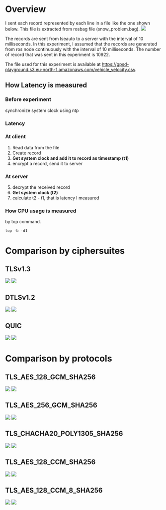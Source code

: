 # Overview
I sent each record represented by each line in a file like the one shown below. This file is extracted from rosbag file (snow_problem.bag). 
<img src=https://gpsd-playground.s3.eu-north-1.amazonaws.com/vehicle_velocity_photo.png>

The records are sent from Iseauto to a server with the interval of 10 milliseconds. 
In this experiment, I assumed that the records are generated from ros node continuously with the interval of 10 milliseconds.
The number of record that was sent in this experiment is 10922.

The file used for this experiment is available at https://gpsd-playground.s3.eu-north-1.amazonaws.com/vehicle_velocity.csv.



## How Latency is measured
### Before experiment
synchronize system clock using ntp

### Latency
### At client
1. Read data from the file
2. Create record                
3. **Get system clock and add it to record as timestamp (t1)**
4. encrypt a record, send it to server

### At server
5. decrypt the received record
6. **Get system clock (t2)**
7. calculate t2 - t1, that is latency I measured


### How CPU usage is measured
by top command.
```
top -b -d1
```

# Comparison by ciphersuites
## TLSv1.3
<img src=https://raw.githubusercontent.com/raigovilur/masters-thesis/streaming/solution/protocol_testbed/grapher/result/20210826-data-stream/latency_TLS.png>
<img src=https://raw.githubusercontent.com/raigovilur/masters-thesis/streaming/solution/protocol_testbed/grapher/result/20210826-data-stream/top_TLS.png>

## DTLSv1.2
<img src=https://raw.githubusercontent.com/raigovilur/masters-thesis/streaming/solution/protocol_testbed/grapher/result/20210826-data-stream/latency_DTLS.png>                       
<img src=https://raw.githubusercontent.com/raigovilur/masters-thesis/streaming/solution/protocol_testbed/grapher/result/20210826-data-stream/top_DTLS.png>

## QUIC
<img src=https://raw.githubusercontent.com/raigovilur/masters-thesis/streaming/solution/protocol_testbed/grapher/result/20210826-data-stream/latency_QUIC.png>                          
<img src=https://raw.githubusercontent.com/raigovilur/masters-thesis/streaming/solution/protocol_testbed/grapher/result/20210826-data-stream/top_QUIC.png>

# Comparison by protocols
## TLS_AES_128_GCM_SHA256
<img src=https://raw.githubusercontent.com/raigovilur/masters-thesis/streaming/solution/protocol_testbed/grapher/result/20210826-data-stream/latency_TLS_AES_128_GCM_SHA256.png>        
<img src=https://raw.githubusercontent.com/raigovilur/masters-thesis/streaming/solution/protocol_testbed/grapher/result/20210826-data-stream/top_TLS_AES_128_GCM_SHA256.png>

## TLS_AES_256_GCM_SHA256
<img src=https://raw.githubusercontent.com/raigovilur/masters-thesis/streaming/solution/protocol_testbed/grapher/result/20210826-data-stream/latency_TLS_AES_256_GCM_SHA256.png>        
<img src=https://raw.githubusercontent.com/raigovilur/masters-thesis/streaming/solution/protocol_testbed/grapher/result/20210826-data-stream/top_TLS_AES_256_GCM_SHA256.png>

## TLS_CHACHA20_POLY1305_SHA256
<img src=https://raw.githubusercontent.com/raigovilur/masters-thesis/streaming/solution/protocol_testbed/grapher/result/20210826-data-stream/latency_TLS_CHACHA20_POLY1305_SHA256.png>  
<img src=https://raw.githubusercontent.com/raigovilur/masters-thesis/streaming/solution/protocol_testbed/grapher/result/20210826-data-stream/top_TLS_CHACHA20_POLY1305_SHA256.png>

## TLS_AES_128_CCM_SHA256
<img src=https://raw.githubusercontent.com/raigovilur/masters-thesis/streaming/solution/protocol_testbed/grapher/result/20210826-data-stream/latency_TLS_AES_128_CCM_SHA256.png>        
<img src=https://raw.githubusercontent.com/raigovilur/masters-thesis/streaming/solution/protocol_testbed/grapher/result/20210826-data-stream/top_TLS_AES_128_CCM_SHA256.png>

## TLS_AES_128_CCM_8_SHA256
<img src=https://raw.githubusercontent.com/raigovilur/masters-thesis/streaming/solution/protocol_testbed/grapher/result/20210826-data-stream/latency_TLS_AES_128_CCM_8_SHA256.png>      
<img src=https://raw.githubusercontent.com/raigovilur/masters-thesis/streaming/solution/protocol_testbed/grapher/result/20210826-data-stream/top_TLS_AES_128_CCM_8_SHA256.png>
